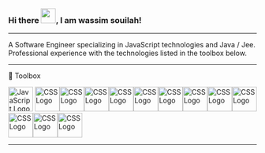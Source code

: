 

### Hi there <img src="https://raw.githubusercontent.com/MartinHeinz/MartinHeinz/master/wave.gif" width="30px">, I am wassim souilah!


---

A Software Engineer specializing in JavaScript technologies and Java / Jee. Professional experience with the technologies listed in the toolbox below.

---

🧰 Toolbox

<img src="https://cdn.worldvectorlogo.com/logos/javascript.svg" alt="JavaScript Logo" width="50" height="50"/> <img src="https://cdn.worldvectorlogo.com/logos/css3.svg" alt="CSS Logo" width="50" height="50"/><img src="https://cdn.worldvectorlogo.com/logos/java-4.svg" alt="CSS Logo" width="50" height="50"/><img src="https://cdn.worldvectorlogo.com/logos/spring-3.svg" alt="CSS Logo" width="50" height="50"/><img src="https://cdn.worldvectorlogo.com/logos/angular-icon-1.svg" alt="CSS Logo" width="50" height="50"/><img src="https://cdn.worldvectorlogo.com/logos/react-2.svg" alt="CSS Logo" width="50" height="50"/><img src="https://cdn.worldvectorlogo.com/logos/hibernate-1.svg" alt="CSS Logo" width="50" height="50"/><img src="https://cdn.worldvectorlogo.com/logos/git.svg" alt="CSS Logo" width="50" height="50"/><img src="https://cdn.worldvectorlogo.com/logos/npm.svg" alt="CSS Logo" width="50" height="50"/><img src="https://cdn.worldvectorlogo.com/logos/html5.svg" alt="CSS Logo" width="50" height="50"/><img src="https://cdn.worldvectorlogo.com/logos/mysql-5.svg" alt="CSS Logo" width="50" height="50"/><img src="https://cdn.worldvectorlogo.com/logos/oracle-6.svg" alt="CSS Logo" width="50" height="50"/><img src="https://cdn.worldvectorlogo.com/logos/kafka.svg" alt="CSS Logo" width="50" height="50"/>

---



